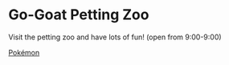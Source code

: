 # **Go-Goat Petting Zoo**
Visit the petting zoo and have lots of fun! (open from 9:00-9:00)

[Pokémon](https://xink11.github.io/Go-Goat-Petting-Zoo/Pok%C3%A9mon)
